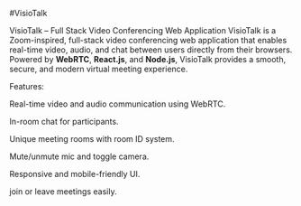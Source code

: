 #VisioTalk

VisioTalk – Full Stack Video Conferencing Web Application
VisioTalk  is a Zoom-inspired, full-stack video conferencing web application that enables real-time video, audio, and chat between users directly from their browsers. Powered by **WebRTC**, **React.js**, and **Node.js**, VisioTalk provides a smooth, secure, and modern virtual meeting experience.

Features:

Real-time video and audio communication using WebRTC.

In-room chat for participants.

Unique meeting rooms with room ID system.

Mute/unmute mic and toggle camera.

Responsive and mobile-friendly UI.

join or leave meetings easily.
